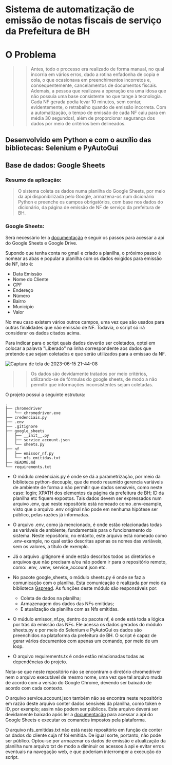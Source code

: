 # Sistema de automatização de emissão de notas fiscais de serviço da Prefeitura de BH

# O Problema

>>Antes, todo o processo era realizado de forma manual, no qual incorria em vários erros, dado a rotina enfadonha de copia e cola, o que ocasionava em preenchimentos incorretos e, consequentemente, cancelamentos de documentos fiscais.
Ademais, a pessoa que realizava a operação era uma idosa que não possuía uma base consistente no que tange à tecnologia. 
Cada NF gerada podia levar 10 minutos, sem contar, evidentemente, o retrabalho quando de emissão incorreta.
Com a automatização, o tempo de emissão de cada NF caiu para em média 30 segundos!, além de proporcionar segurança dos dados por meio de critérios bem delineados.

## Desenvolvido em Python e com o auxílio das bibliotecas: Selenium e PyAutoGui

## Base de dados: Google Sheets

### Resumo da aplicação:

>O sistema coleta os dados numa planilha do Google Sheets, por meio da api disponibilizada pelo Google, armazena-os num dicionário Python e preenche os campos obrigatórios, com base nos dados do dicionário, da página de emissão de NF de serviço da prefeitura de BH.

### Google Sheets:

Será necessário ler a [documentação](https://developers.google.com/sheets/api/guides/concepts?hl=pt-br) e seguir os passos para acessar a api do Google Sheets e Google Drive.

Supondo que tenha conta no gmail e criado a planilha, o próximo passo é nomear as abas e popular a planilha com os dados exigidos para emissão de NF, isto é:
- Data Emissão
- Nome do Cliente
- CPF
- Endereço
- Número
- Bairro
- Município
- Valor

No meu caso existem vários outros campos, uma vez que são usados para outras finalidades que não emissão de NF. Todavia, o script só irá considerar os dados citados acima.

Para indicar para o script quais dados deverão ser coletados, optei em colocar a palavra "Liberado" na linha correspondente aos dados que pretendo que sejam coletados e que serão utilizados para a emissao da NF.

![Captura de tela de 2023-06-15 21-44-08](https://github.com/ch-soares/emissor-nf-prefeitura-bh/assets/65301099/8e028a10-7df8-4dac-8675-39a536026319)

>>Os dados são devidamente tratados por meio critérios, utilizando-se de fórmulas do google sheets, de modo a não permitir que informações inconsistentes sejam coletadas.

O projeto possui a seguinte estrutura:

```
.
├── chromedriver
│   └── chromedriver.exe
├── credenciais.py
├── .env
├── .gitignore
├── google_sheets
│   ├── __init__.py
│   ├── service_account.json
│   └── sheets.py
├── nf
│   ├── emissor_nf.py
│   └── nfs_emitidas.txt
├── README.md
└── requirements.txt

```

- O módulo credenciais.py é onde se dá a parametrização, por meio da biblioteca python-decouple, que de modo resumido gerencia variáveis de ambiente de forma a não permitir que dados sensíveis, como neste caso: login; XPATH dos elementos da página da prefeitura de BH; ID da planilha etc fiquem expostos.
Tais dados devem ser expressados num arquivo .env, que neste repositório está nomeado como .env-example, visto que o arquivo .env original não pode em nenhuma hipótese ser público, pelas razões já informadas.

- O arquivo .env, como já mencionado, é onde estão relacionadas todas as variáveis de ambiente, fundamentais para o funcionamento do sistema. Neste repositório, no entanto, este arquivo está nomeado como .env-example, no qual estão descritas apenas os nomes das variáveis, sem os valores, a título de exemplo.

- Já o arquivo .gitignore é onde estão descritos todos os diretórios e arquivos que não precisam e/ou não podem ir para o repositório remoto, como: .env, .venv, service_account.json etc.

- No pacote google_sheets, o módulo sheets.py é onde se faz a comunicação com o planilha. Esta comunicação é realizada por meio da biblioteca [Gspread](https://docs.gspread.org/en/v5.7.2/). As funções deste módulo são responsáveis por:

  - Coleta de dados na planilha;
  - Armazenagem dos dados das NFs emitidas;
  - E atualização da planilha com as Nfs emitidas.

- O múdulo emissor_nf.py, dentro do pacote nf, é onde está toda a lógica por trás da emissão das NFs. Ele acessa os dados gerados do módulo sheets.py e por meio do Selenium e PyAutoGui os dados são preenchidos na plataforma da prefeitura de BH.
O script é capaz de gerar vários documentos com apenas um comando, por meio de um loop.

- O arquivo requirements.tx é onde estão relacionadas todas as dependências do projeto.

Nota-se que neste repositório não se encontram o diretório chromedriver nem o arquivo executável de mesmo nome, uma vez que tal arquivo muda de acordo com a versão do Google Chrome, devendo ser baixado de acordo com cada contexto.
 
O arquivo service.account.json também não se encontra neste repositório em razão deste arquivo conter dados sensíveis da planilha, como token e ID, por exemplo; assim não podem ser públicos.
Este arquivo deverá ser devidamente baixado após ler a [documentação](https://developers.google.com/sheets/api/guides/concepts?hl=pt-br) para acessar a api do Google Sheets e executar os comandos impostos pela plataforma.

O arquivo nfs_emitidas.txt não está neste repositório em função de conter os dados do cliente cuja nf foi emitida. De igual sorte, portanto, não pode ser público. Optou-se por armazenar os dados de emissão e atualização da planilha num arquivo txt de modo a diminuir os acessos à api e evitar erros eventuais na navegação web, e que poderiam interromper a execução do script.
